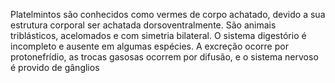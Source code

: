 Platelmintos são conhecidos como vermes de corpo achatado, devido a sua estrutura corporal ser achatada dorsoventralmente.  São animais triblásticos, acelomados e com simetria bilateral. O sistema digestório é incompleto e ausente em algumas espécies. A excreção ocorre por protonefrídio, as trocas gasosas ocorrem por difusão, e o sistema nervoso é provido de gânglios